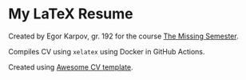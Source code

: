 # My LaTeX Resume

Created by Egor Karpov, gr. 192 for the course [The Missing Semester](https://github.com/danlark1/hse_missing_cs_education).

Compiles CV using `xelatex` using Docker in GitHub Actions.

Created using [Awesome CV template](https://github.com/posquit0/Awesome-CV).